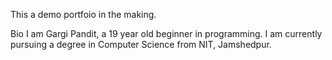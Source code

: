 This a demo portfoio in the making.

Bio
I am Gargi Pandit, a 19 year old beginner in programming.
I am currently pursuing a degree in Computer Science from NIT, Jamshedpur.
